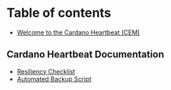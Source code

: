 # Table of contents

* [Welcome to the Cardano Heartbeat (CEM)](README.md)



## Cardano Heartbeat Documentation

* [Resiliency Checklist](resiliency-checklist.md)
* [Automated Backup Script](backup.md)
